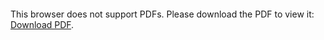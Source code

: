 <object data="christ-in-song/CIS1908pdfs/838.pdf" type="application/pdf" width="100%" height="1024px">
    <embed src="christ-in-song/CIS1908pdfs/838.pdf">
        <p>This browser does not support PDFs. Please download the PDF to view it: <a href="christ-in-song/CIS1908pdfs/838.pdf">Download PDF</a>.</p>
    </embed>
</object>
